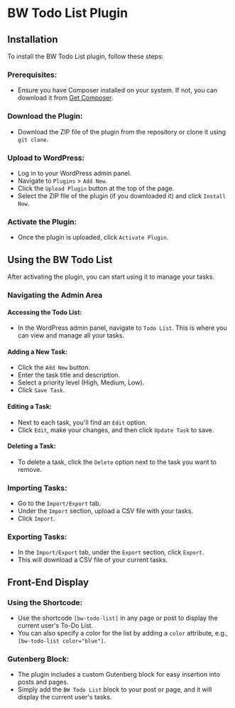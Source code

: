 # BW Todo List Plugin

## Installation

To install the BW Todo List plugin, follow these steps:

### Prerequisites:

- Ensure you have Composer installed on your system. If not, you can download it from [Get Composer](https://getcomposer.org/download/).

### Download the Plugin:

- Download the ZIP file of the plugin from the repository or clone it using `git clone`.

### Upload to WordPress:

- Log in to your WordPress admin panel.
- Navigate to `Plugins` > `Add New`.
- Click the `Upload Plugin` button at the top of the page.
- Select the ZIP file of the plugin (if you downloaded it) and click `Install Now`.

### Activate the Plugin:

- Once the plugin is uploaded, click `Activate Plugin`.

## Using the BW Todo List

After activating the plugin, you can start using it to manage your tasks.

### Navigating the Admin Area

#### Accessing the Todo List:

- In the WordPress admin panel, navigate to `Todo List`. This is where you can view and manage all your tasks.

#### Adding a New Task:

- Click the `Add New` button.
- Enter the task title and description.
- Select a priority level (High, Medium, Low).
- Click `Save Task`.

#### Editing a Task:

- Next to each task, you'll find an `Edit` option.
- Click `Edit`, make your changes, and then click `Update Task` to save.

#### Deleting a Task:

- To delete a task, click the `Delete` option next to the task you want to remove.

### Importing Tasks:

- Go to the `Import/Export` tab.
- Under the `Import` section, upload a CSV file with your tasks.
- Click `Import`.

### Exporting Tasks:

- In the `Import/Export` tab, under the `Export` section, click `Export`.
- This will download a CSV file of your current tasks.

## Front-End Display

### Using the Shortcode:

- Use the shortcode `[bw-todo-list]` in any page or post to display the current user's To-Do List.
- You can also specify a color for the list by adding a `color` attribute, e.g., `[bw-todo-list color="blue"]`.


### Gutenberg Block:

- The plugin includes a custom Gutenberg block for easy insertion into posts and pages.
- Simply add the `BW Todo List` block to your post or page, and it will display the current user's tasks.

